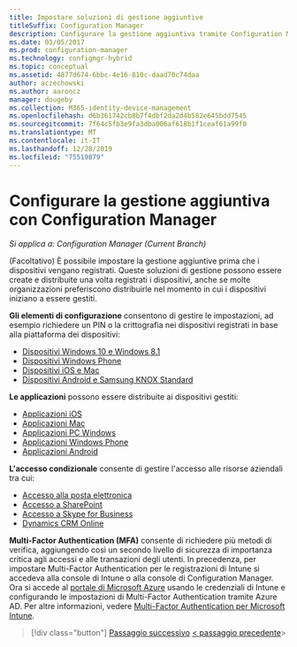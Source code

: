 ```yaml
---
title: Impostare soluzioni di gestione aggiuntive
titleSuffix: Configuration Manager
description: Configurare la gestione aggiuntiva tramite Configuration Manager.
ms.date: 03/05/2017
ms.prod: configuration-manager
ms.technology: configmgr-hybrid
ms.topic: conceptual
ms.assetid: 4877d674-6bbc-4e16-810c-daad70c74daa
author: aczechowski
ms.author: aaroncz
manager: dougeby
ms.collection: M365-identity-device-management
ms.openlocfilehash: d6b361742cb8b7f4dbf2da2d4b582e645bdd7545
ms.sourcegitcommit: 7f64c5fb3e9fa3dba006af618b1f1ceaf61a99f0
ms.translationtype: MT
ms.contentlocale: it-IT
ms.lasthandoff: 12/28/2019
ms.locfileid: "75519879"
---
```

# <a name="set-up-additional-management-with-configuration-manager"></a>Configurare la gestione aggiuntiva con Configuration Manager

*Si applica a: Configuration Manager (Current Branch)*

(Facoltativo) È possibile impostare la gestione aggiuntive prima che i dispositivi vengano registrati. Queste soluzioni di gestione possono essere create e distribuite una volta registrati i dispositivi, anche se molte organizzazioni preferiscono distribuirle nel momento in cui i dispositivi iniziano a essere gestiti.

**Gli elementi di configurazione** consentono di gestire le impostazioni, ad esempio richiedere un PIN o la crittografia nei dispositivi registrati in base alla piattaforma dei dispositivi:
- [Dispositivi Windows 10 e Windows 8.1](create-configuration-items-for-windows-8.1-and-windows-10-devices-managed-without-the-client.md)
- [Dispositivi Windows Phone](create-configuration-items-for-windows-phone-devices-managed-without-the-client.md)
- [Dispositivi iOS e Mac](create-configuration-items-for-ios-and-mac-os-x-devices-managed-without-the-client.md)
- [Dispositivi Android e Samsung KNOX Standard](create-configuration-items-for-android-and-samsung-knox-devices-managed-without-the-client.md)

**Le applicazioni** possono essere distribuite ai dispositivi gestiti:
- [Applicazioni iOS](creating-ios-applications.md)
- [Applicazioni Mac](../../apps/get-started/creating-mac-computer-applications.md)
- [Applicazioni PC Windows](../../apps/get-started/creating-windows-applications.md)
- [Applicazioni Windows Phone](creating-windows-phone-applications.md)
- [Applicazioni Android](creating-android-applications.md)

**L'accesso condizionale** consente di gestire l'accesso alle risorse aziendali tra cui:  
- [Accesso alla posta elettronica](manage-email-access.md)
- [Accesso a SharePoint](manage-sharepoint-online-access.md)
- [Accesso a Skype for Business](manage-skype-for-business-online-access.md)
- [Dynamics CRM Online](manage-dynamics-crm-online-access.md)

**Multi-Factor Authentication (MFA)** consente di richiedere più metodi di verifica, aggiungendo così un secondo livello di sicurezza di importanza critica agli accessi e alle transazioni degli utenti.
In precedenza, per impostare Multi-Factor Authentication per le registrazioni di Intune si accedeva alla console di Intune o alla console di Configuration Manager. Ora si accede al [portale di Microsoft Azure](https://manage.windowsazure.com) usando le credenziali di Intune e configurando le impostazioni di Multi-Factor Authentication tramite Azure AD. Per altre informazioni, vedere [Multi-Factor Authentication per Microsoft Intune](https://aka.ms/mfa_ad).

> [!div class="button"]
> [Passaggio successivo](verify-mdm-configuration.md) [< passaggio precedente](enable-platform-enrollment.md)>
